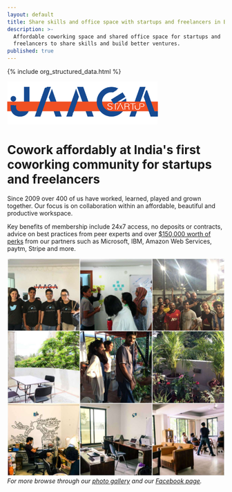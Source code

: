 ```yaml
---
layout: default
title: Share skills and office space with startups and freelancers in Bangalore
description: >-
  Affordable coworking space and shared office space for startups and
  freelancers to share skills and build better ventures.
published: true
---
```


{% include org_structured_data.html %}

[![Brandmark][logo]](/)

# Cowork affordably at India's first coworking community for startups and freelancers

Since 2009 over 400 of us have worked, learned, played and grown together. Our focus is on collaboration within an affordable, beautiful and productive workspace.

Key benefits of membership include 24x7 access, no deposits or contracts, advice on best practices from peer experts and over [$150,000 worth of perks](/coworking/) from our partners such as Microsoft, IBM, Amazon Web Services, paytm, Stripe and more.

![Collage][collage]
_For more browse through our [photo gallery](http://gallery.jaagastartup.in) and our [Facebook page](https://facebook.com/JaagaStartup)._


[logo]: /public/logo.png "Jaaga Startup Brandmark"

[collage]: /public/collage2.jpg "Helping startups and freelancers build great ventures since 2009!"
